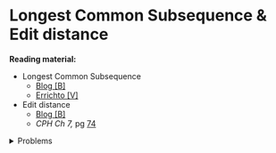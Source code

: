 # Longest Common Subsequence & Edit distance

**Reading material:**
* Longest Common Subsequence
    * [Blog [B]](https://www.programiz.com/dsa/longest-common-subsequence)
    * [Errichto [V]](https://www.youtube.com/watch?v=KJWAQVmuFW0)
* Edit distance
    * [Blog [B]](https://www.techiedelight.com/levenshtein-distance-edit-distance-problem/)
    * *CPH Ch 7,* pg [74](https://cses.fi/book/book.pdf#page=84)


<details>
<summary>Problems</summary>
<ul>
    <li><a href="https://www.spoj.com/problems/TRIP/">Spoj TRIP</a></li>
    <li><a href="https://cses.fi/problemset/task/1639">CSES Edit Distance</a></li>
    <li><a href="https://www.spoj.com/problems/MC/">Spoj MC</a></li>
    <li><a href="https://codeforces.com/contest/1447/problem/D">CF 1447 D</a></li>
</ul>
</details>